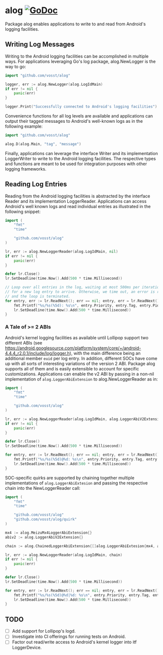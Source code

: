 # alog [![GoDoc](https://godoc.org/github.com/vosst/alog?status.svg)](https://godoc.org/github.com/vosst/alog)

Package alog enables applications to write to and read from Android's logging
facilities.

## Writing Log Messages

Writing to the Android logging facilities can be accomplished in multiple ways.
For applications leveraging Go's log package, alog.NewLogger is the way to go:
```Go
import "github.com/vosst/alog"

logger, err := alog.NewLogger(alog.LogIdMain)
if err != nil {
	panic(err)
}

logger.Print("Successfully connected to Android's logging facilities")
```
Convenience functions for all log levels are available and applications can
output their tagged messages to Android's well-known logs as in the following
example:
```Go
import "github.com/vosst/alog"

alog.D(alog.Main, "tag", "message")
```
Finally, applications can leverage the interface Writer and its implementation
LoggerWriter to write to the Android logging facilities. The respective types
and functions are meant to be used for integration purposes with other logging
frameworks.

## Reading Log Entries

Reading from the Android logging facilities is abstracted by the interface
Reader and its implementation LoggerReader. Applications can access Android's
well known logs and read individual entries as illustrated in the following
snippet:
```Go
import (
	"fmt"
	"time"

	"github.com/vosst/alog"
)

lr, err := alog.NewLoggerReader(alog.LogIdMain, nil)
if err != nil {
	panic(err)
}

defer lr.Close()
lr.SetDeadline(time.Now().Add(500 * time.Millisecond))

// Loop over all entries in the log, waiting at most 500ms per iteration
// for a new log entry to arrive. Otherwise, we time out, an error is returned
// and the loop is terminated.
for entry, err := lr.ReadNext(); err == nil; entry, err = lr.ReadNext() {
	fmt.Printf("%s/%s(%5d): %s\n", entry.Priority, entry.Tag, entry.Pid, entry.Message)
	lr.SetDeadline(time.Now().Add(500 * time.Millisecond))
}
```
### A Tale of >= 2 ABIs

Android's kernel logging facilities as available until Lollipop support two different ABIs (see https://android.googlesource.com/platform/system/core/+/android-4.4.4_r2.0.1/include/log/logger.h), with the main difference being an additional member `euid` per log entry. In addition, different SOCs have come up with all sorts of interesting variations of the version 2 ABI. Package alog supports all of them and is easily extensible to account for specific customizations. Applications can enable the v2 ABI by passing in a non-nil implementation of `alog.LoggerAbiExtension` to alog.NewLoggerReader as in:
```Go
import (
	"fmt"
	"time"

	"github.com/vosst/alog"
)

lr, err := alog.NewLoggerReader(alog.LogIdMain, alog.LoggerAbiV2Extension{})
if err != nil {
	panic(err)
}

defer lr.Close()
lr.SetDeadline(time.Now().Add(500 * time.Millisecond))

for entry, err := lr.ReadNext(); err == nil; entry, err = lr.ReadNext() {
	fmt.Printf("%s/%s(%5d)@%d: %s\n", entry.Priority, entry.Tag, entry.Pid, entry.Message, entry.Ext["euid"])
	lr.SetDeadline(time.Now().Add(500 * time.Millisecond))
}
```

SOC-specific quirks are supported by chaining together multiple implementations of
`alog.LoggerAbiExtesion` and passing the respective chain into the NewLoggerReader call:
```Go
import (
	"fmt"
	"time"

	"github.com/vosst/alog"
	"github.com/vosst/alog/quirk"
)

mx4 := alog.MeizuMx4LoggerAbiExtension{}
abiv2 := alog.LoggerAbiV2Extension{}

chain := alog.ChainedLoggerAbiExtension{[]alog.LoggerAbiExtesion{mx4, abiv2}}

lr, err := alog.NewLoggerReader(alog.LogIdMain, chain)
if err != nil {
	panic(err)
}

defer lr.Close()
lr.SetDeadline(time.Now().Add(500 * time.Millisecond))

for entry, err := lr.ReadNext(); err == nil; entry, err = lr.ReadNext() {
	fmt.Printf("%s/%s(%5d)@%d|%d: %s\n", entry.Priority, entry.Tag, entry.Pid, entry.Message, entry.Ext["euid"], entry.Ext["tz"])
	lr.SetDeadline(time.Now().Add(500 * time.Millisecond))
}

```

## TODO
 - [ ] Add support for Lollipop's logd.
 - [ ] Investigate into CI offerings for running tests on Android.
 - [ ] Factor out read/write access to Android's kernel logger into itf LoggerDevice.
